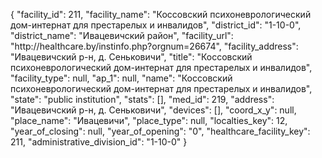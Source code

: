 {
    "facility_id": 211,
    "facility_name": "Коссовский психоневрологический дом-интернат для престарелых и инвалидов",
    "district_id": "1-10-0",
    "district_name": "Ивацевичский район",
    "facility_url": "http:\/\/healthcare.by\/instinfo.php?orgnum=26674",
    "facility_address": "Ивацевичский р-н, д. Сеньковичи",
    "title": "Коссовский психоневрологический дом-интернат для престарелых и инвалидов",
    "facility_type": null,
    "ap_1": null,
    "name": "Коссовский психоневрологический дом-интернат для престарелых и инвалидов",
    "state": "public institution",
    "stats": [],
    "med_id": 219,
    "address": "Ивацевичский р-н, д. Сеньковичи",
    "devices": [],
    "coord_x_y": null,
    "place_name": "Ивацевичи",
    "place_type": null,
    "localties_key": 12,
    "year_of_closing": null,
    "year_of_opening": "0",
    "healthcare_facility_key": 211,
    "administrative_division_id": "1-10-0"
}